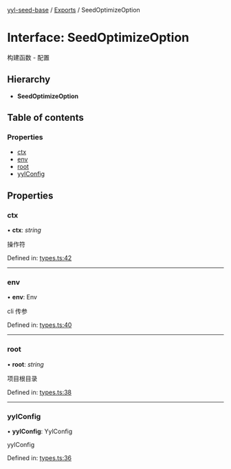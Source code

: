 [yyl-seed-base](../README.md) / [Exports](../modules.md) / SeedOptimizeOption

# Interface: SeedOptimizeOption

构建函数 - 配置

## Hierarchy

* **SeedOptimizeOption**

## Table of contents

### Properties

- [ctx](seedoptimizeoption.md#ctx)
- [env](seedoptimizeoption.md#env)
- [root](seedoptimizeoption.md#root)
- [yylConfig](seedoptimizeoption.md#yylconfig)

## Properties

### ctx

• **ctx**: *string*

操作符

Defined in: [types.ts:42](https://github.com/jackness1208/yyl-seed-base/blob/4d48522/src/types.ts#L42)

___

### env

• **env**: Env

cli 传参

Defined in: [types.ts:40](https://github.com/jackness1208/yyl-seed-base/blob/4d48522/src/types.ts#L40)

___

### root

• **root**: *string*

项目根目录

Defined in: [types.ts:38](https://github.com/jackness1208/yyl-seed-base/blob/4d48522/src/types.ts#L38)

___

### yylConfig

• **yylConfig**: YylConfig

yylConfig

Defined in: [types.ts:36](https://github.com/jackness1208/yyl-seed-base/blob/4d48522/src/types.ts#L36)
